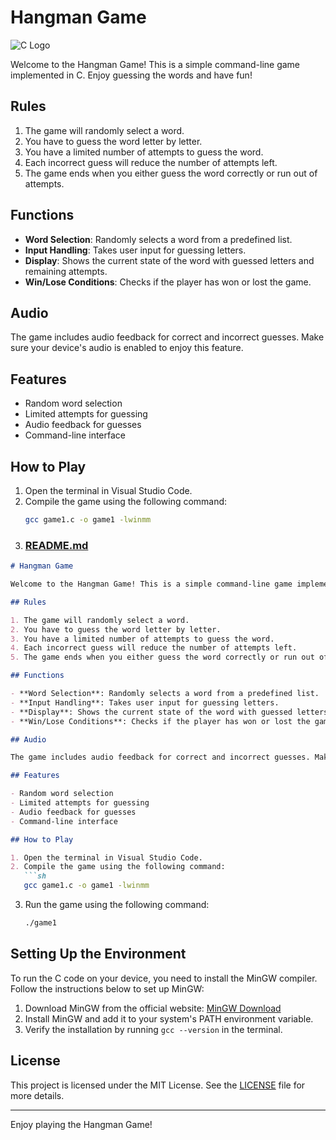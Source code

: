 # Hangman Game

![C Logo](https://upload.wikimedia.org/wikipedia/commons/1/19/C_Logo.png)

Welcome to the Hangman Game! This is a simple command-line game implemented in C. Enjoy guessing the words and have fun!

## Rules

1. The game will randomly select a word.
2. You have to guess the word letter by letter.
3. You have a limited number of attempts to guess the word.
4. Each incorrect guess will reduce the number of attempts left.
5. The game ends when you either guess the word correctly or run out of attempts.

## Functions

- **Word Selection**: Randomly selects a word from a predefined list.
- **Input Handling**: Takes user input for guessing letters.
- **Display**: Shows the current state of the word with guessed letters and remaining attempts.
- **Win/Lose Conditions**: Checks if the player has won or lost the game.

## Audio

The game includes audio feedback for correct and incorrect guesses. Make sure your device's audio is enabled to enjoy this feature.

## Features

- Random word selection
- Limited attempts for guessing
- Audio feedback for guesses
- Command-line interface

## How to Play

1. Open the terminal in Visual Studio Code.
2. Compile the game using the following command:
   ```sh
   gcc game1.c -o game1 -lwinmm

3. ### [README.md](file:///c%3A/Users/qures/projects/c-project/hangman/README.md)

```markdown
# Hangman Game

Welcome to the Hangman Game! This is a simple command-line game implemented in C. Enjoy guessing the words and have fun!

## Rules

1. The game will randomly select a word.
2. You have to guess the word letter by letter.
3. You have a limited number of attempts to guess the word.
4. Each incorrect guess will reduce the number of attempts left.
5. The game ends when you either guess the word correctly or run out of attempts.

## Functions

- **Word Selection**: Randomly selects a word from a predefined list.
- **Input Handling**: Takes user input for guessing letters.
- **Display**: Shows the current state of the word with guessed letters and remaining attempts.
- **Win/Lose Conditions**: Checks if the player has won or lost the game.

## Audio

The game includes audio feedback for correct and incorrect guesses. Make sure your device's audio is enabled to enjoy this feature.

## Features

- Random word selection
- Limited attempts for guessing
- Audio feedback for guesses
- Command-line interface

## How to Play

1. Open the terminal in Visual Studio Code.
2. Compile the game using the following command:
   ```sh
   gcc game1.c -o game1 -lwinmm
   ```
3. Run the game using the following command:
   ```sh
   ./game1
   ```

## Setting Up the Environment

To run the C code on your device, you need to install the MinGW compiler. Follow the instructions below to set up MinGW:

1. Download MinGW from the official website: [MinGW Download](https://sourceforge.net/projects/mingw/)
2. Install MinGW and add it to your system's PATH environment variable.
3. Verify the installation by running `gcc --version` in the terminal.

## License

This project is licensed under the MIT License. See the [LICENSE](LICENSE) file for more details.

---

Enjoy playing the Hangman Game!
```
